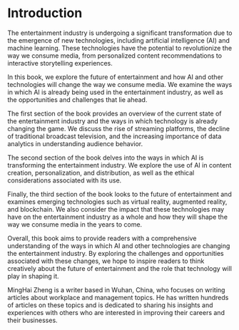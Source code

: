 # Introduction

The entertainment industry is undergoing a significant transformation due to the emergence of new technologies, including artificial intelligence (AI) and machine learning. These technologies have the potential to revolutionize the way we consume media, from personalized content recommendations to interactive storytelling experiences.

In this book, we explore the future of entertainment and how AI and other technologies will change the way we consume media. We examine the ways in which AI is already being used in the entertainment industry, as well as the opportunities and challenges that lie ahead.

The first section of the book provides an overview of the current state of the entertainment industry and the ways in which technology is already changing the game. We discuss the rise of streaming platforms, the decline of traditional broadcast television, and the increasing importance of data analytics in understanding audience behavior.

The second section of the book delves into the ways in which AI is transforming the entertainment industry. We explore the use of AI in content creation, personalization, and distribution, as well as the ethical considerations associated with its use.

Finally, the third section of the book looks to the future of entertainment and examines emerging technologies such as virtual reality, augmented reality, and blockchain. We also consider the impact that these technologies may have on the entertainment industry as a whole and how they will shape the way we consume media in the years to come.

Overall, this book aims to provide readers with a comprehensive understanding of the ways in which AI and other technologies are changing the entertainment industry. By exploring the challenges and opportunities associated with these changes, we hope to inspire readers to think creatively about the future of entertainment and the role that technology will play in shaping it.

MingHai Zheng is a writer based in Wuhan, China, who focuses on writing articles about workplace and management topics. He has written hundreds of articles on these topics and is dedicated to sharing his insights and experiences with others who are interested in improving their careers and their businesses.
